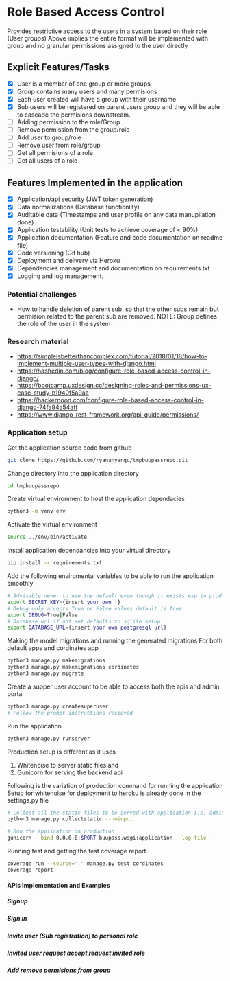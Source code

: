 # Role Based Access Control

Provides restrictive access to the users in a system based on their role (User groups)
Above implies the entire format will be implemented with group and no granular permissions assigned to the user directly

## Explicit Features/Tasks

- [X] User is a member of one group or more groups
- [X] Group contains many users and many permisions
- [X] Each user created will have a group with their username
- [X] Sub users will be registered on parent users group and they will be able to cascade the permisions downstream.
- [ ] Adding permission to the role/Group
- [ ] Remove permission from the group/role
- [ ] Add user to group/role
- [ ] Remove user from role/group
- [ ] Get all permisions of a role
- [ ] Get all users of a role

## Features Implemented in the application

- [X] Application/api security (JWT token generation)
- [X] Data normalizations (Database functionlity)
- [X] Auditable data (Timestamps and user profile on any data manupilation done)
- [X] Application testability (Unit tests to achieve coverage of < 90%)
- [X] Application documentation (Feature and code documentation on readme file)
- [X] Code versioning (Git hub)
- [X] Deployment and delivery via Heroku
- [X] Depandencies management and documentation on requirements.txt
- [X] Logging and log management.

### Potential challenges

- How to handle deletion of parent sub. so that the other subs remain but permision related to the parent sub are removed.
NOTE: Group defines the role of the user in the system

### Research material

- <https://simpleisbetterthancomplex.com/tutorial/2018/01/18/how-to-implement-multiple-user-types-with-django.html>
- <https://hashedin.com/blog/configure-role-based-access-control-in-django/>
- <https://bootcamp.uxdesign.cc/designing-roles-and-permissions-ux-case-study-b1940f5a9aa>
- <https://hackernoon.com/configure-role-based-access-control-in-django-74fa94a54aff>
- <https://www.django-rest-framework.org/api-guide/permissions/>

### Application setup

Get the application source code from github

```bash
git clone https://github.com/ryananyangu/tmpbuupassrepo.git
```

Change directory into the application directory

```bash
cd tmpbuupassrepo
```

Create virtual environment to host the application dependacies

```bash
python3 -m venv env
```

Activate the virtual environment

```bash
source ../env/bin/activate
```

Install application dependancies into your virtual directory

```bash
pip install -r requirements.txt
```

Add the following enviromental variables to be able to run the application smoothly

```bash
# Advisable never to use the default even though it exists esp in prod
export SECRET_KEY={insert your own !}
# Debug only accepts True or False values default is True
export DEBUG=True|False
# Database url if not set defaults to sqlite setup
export DATABASE_URL={insert your own postgresql url}
```

Making the model migrations and running the generated migrations
For both default apps and cordinates app

```bash
python3 manage.py makemigrations
python3 manage.py makemigrations cordinates
python3 manage.py migrate
```

Create a supper user account to be able to access both the apis and admin portal

```bash
python3 manage.py createsuperuser
# Follow the prompt instructions recieved
```

Run the application

```bash
python3 manage.py runserver
```

Production setup is different as it uses

1. Whitenoise to server static files and
2. Gunicorn for serving the backend api

Following is the variation of production command for running the application
Setup for whitenoise for deployment to heroku is already done in the settings.py file

```bash
# Collect all the static files to be served with application i.e. admin, rest_api browser etc.
python3 manage.py collectstatic --noinput

# Run the application on production
gunicorn --bind 0.0.0.0:$PORT buupass.wsgi:application --log-file -
```

Running test and getting the test coverage report.

```bash
coverage run --source='.' manage.py test cordinates
coverage report
```

#### APIs Implementation and Examples

##### Signup

##### Sign in

##### Invite user (Sub registration) to personal role

##### Invited user request accept request invited role

##### Add remove permisions from group

